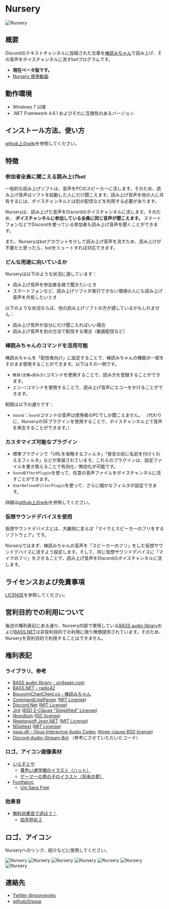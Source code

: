 ﻿# Nursery

![Nursery](img/nursery.png)

## 概要

Discordのテキストチャンネルに投稿された文章を[棒読みちゃん](http://chi.usamimi.info/Program/Application/BouyomiChan/)で読み上げ、その音声をボイスチャンネルに流すbotプログラムです。

* **現在ベータ版です。**
* [Nursery 使用動画](http://www.youtube.com/watch?v=ZkET1jFBRDA)


## 動作環境

* Windows 7 以降
* .NET Framework 4.6.1 およびそれに互換性のあるバージョン


## インストール方法、使い方

[github上のwiki](https://github.com/noonworks/Nursery/wiki)を参照してください。


## 特徴

### 参加者全員に聞こえる読み上げbot

一般的な読み上げソフトは、音声をPCのスピーカーに流します。そのため、読み上げ音声はソフトを起動した人にだけ聞こえます。読み上げ音声を他の人に共有するには、ボイスチャンネルとは別の配信などを利用する必要があります。

Nurseryは、読み上げた音声をDiscordのボイスチャンネルに流します。そのため、 **ボイスチャンネルに参加している全員に同じ音声が聞こえます。** スマートフォンなどでDiscordを使っている参加者も読み上げ音声を聞くことができます。 

また、Nurseryはbotアカウントを介して読み上げ音声を流すため、読み上げが不要だと思ったら、botをミュートすれば対応できます。

### どんな用途に向いているか

Nurseryは以下のような状況に適しています：

* 読み上げ音声を参加者全員で聞きたいとき
* スマートフォンなど、読み上げソフトが実行できない環境の人にも読み上げ音声を共有したいとき

以下のような状況ならば、他の読み上げソフトの方が適しているかもしれません：

* 読み上げ音声が自分にだけ聞こえればいい場合
* 読み上げ音声を別の方法で配信する場合（動画配信など）

### 棒読みちゃんのコマンドを活用可能

棒読みちゃんを「配信者向け」に設定することで、棒読みちゃんの機能の一部をそのまま使用することができます。以下はその一例です。

* `教育(言葉=読み方)`コマンドを使用することで、読み方を登録することができます。
* `エコー)`コマンドを使用することで、読み上げ音声にエコーをかけることができます。

制限は以下の通りです：

* `Sound`：`Sound`コマンドの音声は使用者のPCでしか聞こえません。
（代わりに、NurseryのSEプラグインを使用することで、ボイスチャンネル上で音声を再生することができます。）

### カスタマイズ可能なプラグイン

* 標準プラグインで「URLを省略するフィルタ」「発言の前に名前を付けくわえるフィルタ」などが実装されています。これらのプラグインは、設定ファイルを書き換えることで有効化／無効化が可能です。
* `SoundEffectPlugin`を使って、任意の音声ファイルをボイスチャンネルに流すことができます。
* `UserDefinedFilterPlugin`を使って、さらに細かなフィルタが設定できます。

詳細は[github上のwiki](https://github.com/noonworks/Nursery/wiki)を参照してください。

### 仮想サウンドデバイスを使用

仮想サウンドデバイスとは、大雑把に言えば「マイクとスピーカーのフリをするソフトウェア」です。

Nurseryではまず、棒読みちゃんの音声を「スピーカーのフリ」をした仮想サウンドデバイスに流すよう設定します。そして、同じ仮想サウンドデバイスに「マイクのフリ」をさせることで、読み上げ音声をDiscordのボイスチャンネルに流します。


## ライセンスおよび免責事項

[LICENSE](LICENSE)を参照してください。


## 営利目的での利用について

後述の権利表記にある通り、Nursery内部で使用している[BASS audio library](https://www.un4seen.com/)および[BASS.NET](http://bass.radio42.com/)は非営利目的での利用に限り無償提供されています。そのため、Nurseryを営利目的で利用することはできません。


## 権利表記

### ライブラリ、参考

* [BASS audio library - un4seen.com](https://www.un4seen.com/)
* [BASS.NET - radio42](http://bass.radio42.com/)
* [BouyomiChanClient.cs - 棒読みちゃん](http://chi.usamimi.info/Program/Application/BouyomiChan/)
* [CommandLineParser](https://github.com/commandlineparser/commandline) ([MIT License](https://github.com/commandlineparser/commandline/blob/master/License.md))
* [Discord.Net](https://github.com/RogueException/Discord.Net) ([MIT License](https://github.com/RogueException/Discord.Net/blob/dev/LICENSE))
* [Jint](https://github.com/sebastienros/jint) ([BSD 2-Clause "Simplified" License](https://github.com/sebastienros/jint/blob/dev/LICENSE.txt))
* [libsodium](https://download.libsodium.org/doc/) ([ISC license](https://en.wikipedia.org/wiki/ISC_license))
* [Newtonsoft Json.NET](https://www.newtonsoft.com/json) ([MIT License](https://github.com/JamesNK/Newtonsoft.Json/blob/master/LICENSE.md))
* [NGettext](https://github.com/neris/NGettext) ([MIT License](https://github.com/neris/NGettext/blob/master/LICENSE))
* [opas.dll - Opus Interactive Audio Codec](http://opus-codec.org/) ([three-clause BSD license](http://opus-codec.org/license/))
* [Discord-Audio-Stream-Bot](https://github.com/BinkanSalaryman/Discord-Audio-Stream-Bot) （参考にさせていただいたコード）

### ロゴ、アイコン画像素材

* [いらすとや](https://www.irasutoya.com/)
  * [黄色い通学帽のイラスト（ハット）](https://www.irasutoya.com/2018/06/blog-post_275.html)
  * [ゲーマーの男の子のイラスト（将来の夢）](https://www.irasutoya.com/2018/04/blog-post_405.html)
* [Fontfabric](https://www.fontfabric.com/)
  * [Uni Sans Free](https://www.fontfabric.com/uni-sans-free/)

### 効果音

* [無料効果音で遊ぼう！](http://taira-komori.jpn.org/)
  * [拍手短め２](http://taira-komori.jpn.org/event01.html)


## ロゴ、アイコン

Nurseryへのリンク、紹介などに使用してください。

![Nursery](img/nursery.png)
![Nursery](img/nursery256.png)
![Nursery](img/nursery48.png)
![Nursery](img/nursery32.png)
![Nursery](img/nursery16.png)
![Nursery](img/nursery_text_white.png)
![Nursery](img/nursery_text_blue.png)


## 連絡先

* [Twitter @noonworks](https://twitter.com/noonworks)
* [githubのIssue](https://github.com/noonworks/Nursery/issues)
